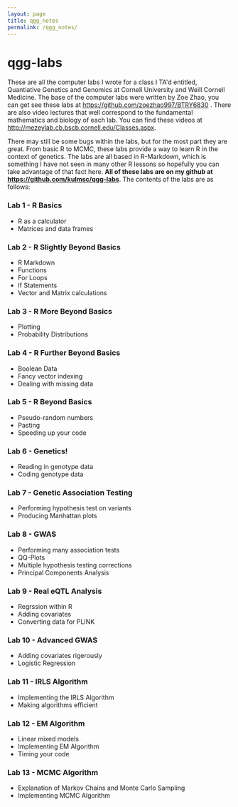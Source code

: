 ```yaml
---
layout: page
title: qgg_notes
permalink: /qgg_notes/
---
```


# qgg-labs

These are all the computer labs I wrote for a class I TA'd entitled, Quantiative Genetics and Genomics at Cornell University and Weill Cornell Medicine.  The base of the computer labs were written by Zoe Zhao, you can get see these labs at https://github.com/zoezhao997/BTRY6830 .  There are also video lectures that well correspond to the fundamental mathematics and biology of each lab.  You can find these videos at http://mezeylab.cb.bscb.cornell.edu/Classes.aspx.

There may still be some bugs within the labs, but for the most part they are great.  From basic R to MCMC, these labs provide a way to learn R in the context of genetics.  The labs are all based in R-Markdown, which is something I have not seen in many other R lessons so hopefully you can take advantage of that fact here.  **All of these labs are on my github at https://github.com/kulmsc/qgg-labs**.  The contents of the labs are as follows:

### Lab 1 - R Basics
  - R as a calculator
  - Matrices and data frames

### Lab 2 - R Slightly Beyond Basics
  - R Markdown
  - Functions
  - For Loops
  - If Statements
  - Vector and Matrix calculations

### Lab 3 - R More Beyond Basics
  - Plotting
  - Probability Distributions

### Lab 4 - R Further Beyond Basics
  - Boolean Data
  - Fancy vector indexing
  - Dealing with missing data

### Lab 5 - R Beyond Basics
  - Pseudo-random numbers
  - Pasting
  - Speeding up your code

### Lab 6 - Genetics!
  - Reading in genotype data
  - Coding genotype data

### Lab 7 - Genetic Association Testing
  - Performing hypothesis test on variants
  - Producing Manhattan plots

### Lab 8 - GWAS
  - Performing many association tests
  - QQ-Plots
  - Multiple hypothesis testing corrections
  - Principal Components Analysis

### Lab 9 - Real eQTL Analysis
  - Regrssion within R
  - Adding covariates
  - Converting data for PLINK

### Lab 10 - Advanced GWAS
  - Adding covariates rigerously
  - Logistic Regression

### Lab 11 - IRLS Algorithm
  - Implementing the IRLS Algorithm
  - Making algorithms efficient

### Lab 12 - EM Algorithm
  - Linear mixed models
  - Implementing EM Algorithm
  - Timing your code

### Lab 13 - MCMC Algorithm
  - Explanation of Markov Chains and Monte Carlo Sampling
  - Implementing MCMC Algorithm

